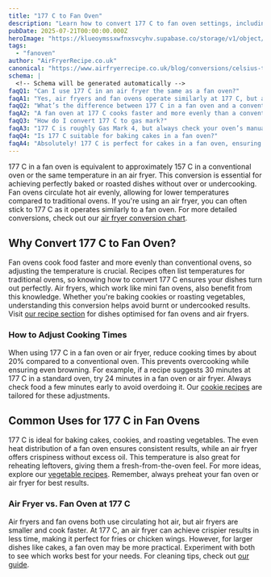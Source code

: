 ```yaml
---
title: "177 C to Fan Oven"
description: "Learn how to convert 177 C to fan oven settings, including air fryer equivalents. Perfect for baking, roasting, and more."
pubDate: 2025-07-21T00:00:00.000Z
heroImage: "https://klueoymssxwfnxsvcyhv.supabase.co/storage/v1/object/public/Shmucket/177-c-to-fan-oven.png"
tags:
  - "fanoven"
author: "AirFryerRecipe.co.uk"
canonical: "https://www.airfryerrecipe.co.uk/blog/conversions/celsius-to-fan-oven/177-c-to-fan-oven"
schema: |
  <!-- Schema will be generated automatically -->
faqQ1: "Can I use 177 C in an air fryer the same as a fan oven?"
faqA1: "Yes, air fryers and fan ovens operate similarly at 177 C, but air fryers cook faster, so reduce the time by 20%."
faqQ2: "What’s the difference between 177 C in a fan oven and a conventional oven?"
faqA2: "A fan oven at 177 C cooks faster and more evenly than a conventional oven, which may require a higher temperature."
faqQ3: "How do I convert 177 C to gas mark?"
faqA3: "177 C is roughly Gas Mark 4, but always check your oven’s manual for precise conversions."
faqQ4: "Is 177 C suitable for baking cakes in a fan oven?"
faqA4: "Absolutely! 177 C is perfect for cakes in a fan oven, ensuring even baking and a golden crust."
---
```

<p>177 C in a fan oven is equivalent to approximately 157 C in a conventional oven or the same temperature in an air fryer. This conversion is essential for achieving perfectly baked or roasted dishes without over or undercooking. Fan ovens circulate hot air evenly, allowing for lower temperatures compared to traditional ovens. If you're using an air fryer, you can often stick to 177 C as it operates similarly to a fan oven. For more detailed conversions, check out our <a href=https://www.airfryerrecipe.co.uk/air-fryer-conversion-chart>air fryer conversion chart</a>.</p>  

<h2>Why Convert 177 C to Fan Oven?</h2>  
<p>Fan ovens cook food faster and more evenly than conventional ovens, so adjusting the temperature is crucial. Recipes often list temperatures for traditional ovens, so knowing how to convert 177 C ensures your dishes turn out perfectly. Air fryers, which work like mini fan ovens, also benefit from this knowledge. Whether you're baking cookies or roasting vegetables, understanding this conversion helps avoid burnt or undercooked results. Visit <a href=https://www.airfryerrecipe.co.uk/recipes>our recipe section</a> for dishes optimised for fan ovens and air fryers.</p>  

<h3>How to Adjust Cooking Times</h3>  
<p>When using 177 C in a fan oven or air fryer, reduce cooking times by about 20% compared to a conventional oven. This prevents overcooking while ensuring even browning. For example, if a recipe suggests 30 minutes at 177 C in a standard oven, try 24 minutes in a fan oven or air fryer. Always check food a few minutes early to avoid overdoing it. Our <a href=https://www.airfryerrecipe.co.uk/recipe-category/cookies>cookie recipes</a> are tailored for these adjustments.</p>  

<h2>Common Uses for 177 C in Fan Ovens</h2>  
<p>177 C is ideal for baking cakes, cookies, and roasting vegetables. The even heat distribution of a fan oven ensures consistent results, while an air fryer offers crispiness without excess oil. This temperature is also great for reheating leftovers, giving them a fresh-from-the-oven feel. For more ideas, explore our <a href=https://www.airfryerrecipe.co.uk/recipe-category/vegetables>vegetable recipes</a>. Remember, always preheat your fan oven or air fryer for best results.</p>  

<h3>Air Fryer vs. Fan Oven at 177 C</h3>  
<p>Air fryers and fan ovens both use circulating hot air, but air fryers are smaller and cook faster. At 177 C, an air fryer can achieve crispier results in less time, making it perfect for fries or chicken wings. However, for larger dishes like cakes, a fan oven may be more practical. Experiment with both to see which works best for your needs. For cleaning tips, check out <a href=https://www.airfryerrecipe.co.uk/air-fryer-cleaner>our guide</a>.</p>
